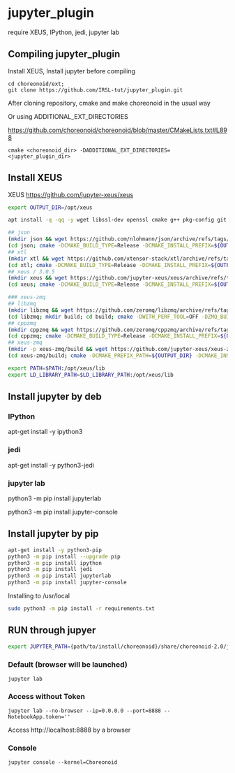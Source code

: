 # jupyter_plugin

require XEUS, IPython, jedi, jupyter lab

## Compiling jupyter_plugin

Install XEUS, Install jupyter before compiling

```
cd choreonoid/ext; 
git clone https://github.com/IRSL-tut/jupyter_plugin.git
```
After cloning repository, cmake and make choreonoid in the usual way

Or using ADDITIONAL_EXT_DIRECTORIES

https://github.com/choreonoid/choreonoid/blob/master/CMakeLists.txt#L898

```
cmake <choreonoid_dir> -DADDITIONAL_EXT_DIRECTORIES=<jupyter_plugin_dir>
```

## Install XEUS

XEUS https://github.com/jupyter-xeus/xeus

```bash
export OUTPUT_DIR=/opt/xeus

apt install -q -qq -y wget libssl-dev openssl cmake g++ pkg-config git uuid-dev libsodium-dev

## json
(mkdir json && wget https://github.com/nlohmann/json/archive/refs/tags/v3.11.2.tar.gz --quiet -O - | tar zxf - --strip-components 1 -C json)
(cd json; cmake -DCMAKE_BUILD_TYPE=Release -DCMAKE_INSTALL_PREFIX=${OUTPUT_DIR} . ; make install -j$(nproc) )
## xtl
(mkdir xtl && wget https://github.com/xtensor-stack/xtl/archive/refs/tags/0.7.5.tar.gz --quiet -O - | tar zxf - --strip-components 1 -C xtl)
(cd xtl; cmake -DCMAKE_BUILD_TYPE=Release -DCMAKE_INSTALL_PREFIX=${OUTPUT_DIR} . ; make install -j$(nproc) )
## xeus / 3.0.5
(mkdir xeus && wget https://github.com/jupyter-xeus/xeus/archive/refs/tags/3.1.1.tar.gz --quiet -O - | tar zxf - --strip-components 1 -C xeus)
(cd xeus; cmake -DCMAKE_BUILD_TYPE=Release -DCMAKE_INSTALL_PREFIX=${OUTPUT_DIR} . ; make install -j$(nproc) )

### xeus-zmq
## libzmq
(mkdir libzmq && wget https://github.com/zeromq/libzmq/archive/refs/tags/v4.3.4.tar.gz --quiet -O - | tar zxf - --strip-components 1 -C libzmq)
(cd libzmq; mkdir build; cd build; cmake -DWITH_PERF_TOOL=OFF -DZMQ_BUILD_TESTS=OFF -DENABLE_CPACK=OFF -DCMAKE_BUILD_TYPE=Release -DCMAKE_INSTALL_PREFIX=${OUTPUT_DIR} ..; make install -j$(nproc) )
## cppzmq
(mkdir cppzmq && wget https://github.com/zeromq/cppzmq/archive/refs/tags/v4.8.1.tar.gz --quiet -O - | tar zxf - --strip-components 1 -C cppzmq)
(cd cppzmq; cmake -DCMAKE_BUILD_TYPE=Release -DCMAKE_INSTALL_PREFIX=${OUTPUT_DIR} -DCPPZMQ_BUILD_TESTS=OFF . ; make install -j$(nproc) )
## xeus-zmq
(mkdir -p xeus-zmq/build && wget https://github.com/jupyter-xeus/xeus-zmq/archive/refs/tags/1.1.0.tar.gz --quiet -O - | tar zxf - --strip-components 1 -C xeus-zmq)
(cd xeus-zmq/build; cmake -DCMAKE_PREFIX_PATH=${OUTPUT_DIR} -DCMAKE_INSTALL_PREFIX=${OUTPUT_DIR} -DCMAKE_BUILD_TYPE=Release ..; make install -j$(nproc) )

export PATH=$PATH:/opt/xeus/lib
export LD_LIBRARY_PATH=$LD_LIBRARY_PATH:/opt/xeus/lib
```

## Install jupyter by deb

### IPython

apt-get install -y ipython3

### jedi

apt-get install -y python3-jedi

### jupyter lab

python3 -m pip install jupyterlab

python3 -m pip install jupyter-console


## Install jupyter by pip

```bash
apt-get install -y python3-pip
python3 -m pip install --upgrade pip
python3 -m pip install ipython
python3 -m pip install jedi
python3 -m pip install jupyterlab
python3 -m pip install jupyter-console
```

Installing to /usr/local
```bash
sudo python3 -m pip install -r requirements.txt
```

## RUN through jupyer

```bash
export JUPYTER_PATH={path/to/install/choreonoid}/share/choreonoid-2.0/jupyter
```

### Default (browser will be launched)

```
jupyter lab
```

### Access without Token

```
jupyter lab --no-browser --ip=0.0.0.0 --port=8888 --NotebookApp.token=''
```

Access http://localhost:8888 by a browser

### Console

```
jupyter console --kernel=Choreonoid
```
